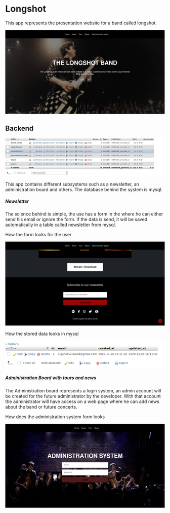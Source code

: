 # Longshot

This app represents the presentation website for a band called longshot.

![Website main page](longshot_documentation/picture_1.png)

## Backend

![Website main page](longshot_documentation/picture_5.png)

This app contains different subsystems such as a newsletter, an administration
board and others. The database behind the system is mysql.

##### Newsletter

The science behind is simple, the use has a form in the where he can either send his email or ignore
the form. If the data is send, it will be saved automatically in a table called newsletter from mysql.

How the form looks for the user

![Website main page](longshot_documentation/picture_2.png)

How the stored data looks in mysql

![Website main page](longshot_documentation/picture_3.png)

##### Administration Board with tours and news

The Administration board represents a login system, an admin account will be created for the 
future administrator by the developer. With that account the administrator will have access on a web 
page where he can add news about the band or future concerts.

How does the administration system form looks

![Website main page](longshot_documentation/picture_4.png)
